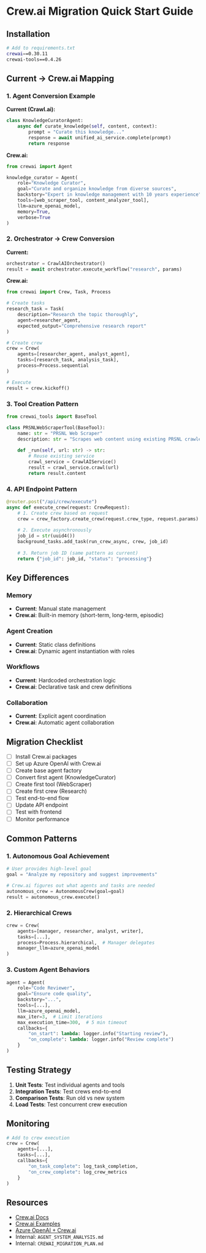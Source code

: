 # Crew.ai Migration Quick Start Guide

## Installation

```bash
# Add to requirements.txt
crewai==0.30.11
crewai-tools==0.4.26
```

## Current → Crew.ai Mapping

### 1. Agent Conversion Example

**Current (Crawl.ai):**
```python
class KnowledgeCuratorAgent:
    async def curate_knowledge(self, content, context):
        prompt = "Curate this knowledge..."
        response = await unified_ai_service.complete(prompt)
        return response
```

**Crew.ai:**
```python
from crewai import Agent

knowledge_curator = Agent(
    role="Knowledge Curator",
    goal="Curate and organize knowledge from diverse sources",
    backstory="Expert in knowledge management with 10 years experience",
    tools=[web_scraper_tool, content_analyzer_tool],
    llm=azure_openai_model,
    memory=True,
    verbose=True
)
```

### 2. Orchestrator → Crew Conversion

**Current:**
```python
orchestrator = CrawlAIOrchestrator()
result = await orchestrator.execute_workflow("research", params)
```

**Crew.ai:**
```python
from crewai import Crew, Task, Process

# Create tasks
research_task = Task(
    description="Research the topic thoroughly",
    agent=researcher_agent,
    expected_output="Comprehensive research report"
)

# Create crew
crew = Crew(
    agents=[researcher_agent, analyst_agent],
    tasks=[research_task, analysis_task],
    process=Process.sequential
)

# Execute
result = crew.kickoff()
```

### 3. Tool Creation Pattern

```python
from crewai_tools import BaseTool

class PRSNLWebScraperTool(BaseTool):
    name: str = "PRSNL Web Scraper"
    description: str = "Scrapes web content using existing PRSNL crawler"
    
    def _run(self, url: str) -> str:
        # Reuse existing service
        crawl_service = CrawlAIService()
        result = crawl_service.crawl(url)
        return result.content
```

### 4. API Endpoint Pattern

```python
@router.post("/api/crew/execute")
async def execute_crew(request: CrewRequest):
    # 1. Create crew based on request
    crew = crew_factory.create_crew(request.crew_type, request.params)
    
    # 2. Execute asynchronously
    job_id = str(uuid4())
    background_tasks.add_task(run_crew_async, crew, job_id)
    
    # 3. Return job ID (same pattern as current)
    return {"job_id": job_id, "status": "processing"}
```

## Key Differences

### Memory
- **Current**: Manual state management
- **Crew.ai**: Built-in memory (short-term, long-term, episodic)

### Agent Creation
- **Current**: Static class definitions
- **Crew.ai**: Dynamic agent instantiation with roles

### Workflows
- **Current**: Hardcoded orchestration logic
- **Crew.ai**: Declarative task and crew definitions

### Collaboration
- **Current**: Explicit agent coordination
- **Crew.ai**: Automatic agent collaboration

## Migration Checklist

- [ ] Install Crew.ai packages
- [ ] Set up Azure OpenAI with Crew.ai
- [ ] Create base agent factory
- [ ] Convert first agent (KnowledgeCurator)
- [ ] Create first tool (WebScraper)
- [ ] Create first crew (Research)
- [ ] Test end-to-end flow
- [ ] Update API endpoint
- [ ] Test with frontend
- [ ] Monitor performance

## Common Patterns

### 1. Autonomous Goal Achievement
```python
# User provides high-level goal
goal = "Analyze my repository and suggest improvements"

# Crew.ai figures out what agents and tasks are needed
autonomous_crew = AutonomousCrew(goal=goal)
result = autonomous_crew.execute()
```

### 2. Hierarchical Crews
```python
crew = Crew(
    agents=[manager, researcher, analyst, writer],
    tasks=[...],
    process=Process.hierarchical,  # Manager delegates
    manager_llm=azure_openai_model
)
```

### 3. Custom Agent Behaviors
```python
agent = Agent(
    role="Code Reviewer",
    goal="Ensure code quality",
    backstory="...",
    tools=[...],
    llm=azure_openai_model,
    max_iter=3,  # Limit iterations
    max_execution_time=300,  # 5 min timeout
    callbacks={
        "on_start": lambda: logger.info("Starting review"),
        "on_complete": lambda: logger.info("Review complete")
    }
)
```

## Testing Strategy

1. **Unit Tests**: Test individual agents and tools
2. **Integration Tests**: Test crews end-to-end
3. **Comparison Tests**: Run old vs new system
4. **Load Tests**: Test concurrent crew execution

## Monitoring

```python
# Add to crew execution
crew = Crew(
    agents=[...],
    tasks=[...],
    callbacks={
        "on_task_complete": log_task_completion,
        "on_crew_complete": log_crew_metrics
    }
)
```

## Resources

- [Crew.ai Docs](https://docs.crewai.com)
- [Crew.ai Examples](https://github.com/joaomdmoura/crewAI-examples)
- [Azure OpenAI + Crew.ai](https://docs.crewai.com/how-to/LLM-Connections/)
- Internal: `AGENT_SYSTEM_ANALYSIS.md`
- Internal: `CREWAI_MIGRATION_PLAN.md`